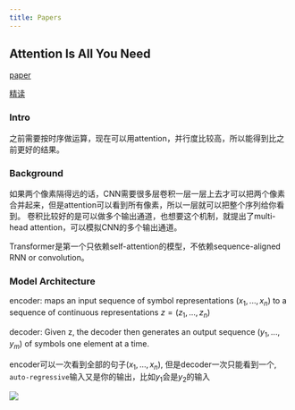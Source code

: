```yaml
---
title: Papers
---
```


## Attention Is All You Need

[paper](https://arxiv.org/abs/1706.03762)

[精读](https://www.bilibili.com/video/BV1pu411o7BE)


### Intro

之前需要按时序做运算，现在可以用attention，并行度比较高，所以能得到比之前更好的结果。

### Background

如果两个像素隔得远的话，CNN需要很多层卷积一层一层上去才可以把两个像素合并起来，但是attention可以看到所有像素，所以一层就可以把整个序列给你看到。
卷积比较好的是可以做多个输出通道，也想要这个机制，就提出了multi-head attention，可以模拟CNN的多个输出通道。

Transformer是第一个只依赖self-attention的模型，不依赖sequence-aligned RNN or convolution。

### Model Architecture

encoder: maps an input sequence of symbol representations $(x_1, ..., x_n)$ to a sequence of continuous representations $z = (z_1, ..., z_n)$

decoder:  Given z, the decoder then generates an output sequence $(y_1, ..., y_m)$ of symbols one element at a time.

encoder可以一次看到全部的句子$(x_1, ..., x_n)$, 但是decoder一次只能看到一个, `auto-regressive`输入又是你的输出，比如$y_1$会是$y_2$的输入

![](https://res.cloudinary.com/diuxkoxa8/image/upload/v1716615233/Screen_Shot_2024-05-25_at_1.28.22_PM_yznyz5.png)
